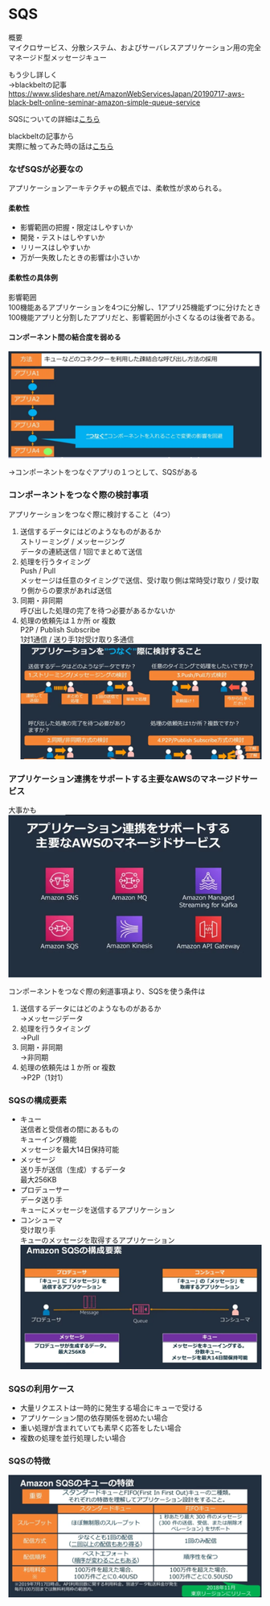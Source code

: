 # SQS  

概要  
マイクロサービス、分散システム、およびサーバレスアプリケーション用の完全マネージド型メッセージキュー  

もう少し詳しく  
→blackbeltの記事 https://www.slideshare.net/AmazonWebServicesJapan/20190717-aws-black-belt-online-seminar-amazon-simple-queue-service  

SQSについての詳細は[こちら](./SQS/readme.md)  

blackbeltの記事から  
実際に触ってみた時の話は[こちら]()

### なぜSQSが必要なの  

アプリケーションアーキテクチャの観点では、柔軟性が求められる。  

#### 柔軟性  

- 影響範囲の把握・限定はしやすいか  
- 開発・テストはしやすいか  
- リリースはしやすいか  
- 万が一失敗したときの影響は小さいか  


#### 柔軟性の具体例  

影響範囲  
100機能あるアプリケーションを4つに分解し、1アプリ25機能ずつに分けたとき  
100機能アプリと分割したアプリだと、影響範囲が小さくなるのは後者である。  


#### コンポーネント間の結合度を弱める  

![img](./img/1.png)  

→コンポーネントをつなぐアプリの１つとして、SQSがある  

### コンポーネントをつなぐ際の検討事項  

アプリケーションをつなぐ際に検討すること（4つ）  
  1. 送信するデータにはどのようなものがあるか  
     ストリーミング / メッセージング  
     データの連続送信 / 1回でまとめて送信    
  2. 処理を行うタイミング  
     Push / Pull  
     メッセージは任意のタイミングで送信、受け取り側は常時受け取り / 受け取り側からの要求があれば送信  
  3. 同期・非同期  
     呼び出した処理の完了を待つ必要があるかないか  
  4. 処理の依頼先は１か所 or 複数  
     P2P / Publish Subscribe  
     1対1通信 / 送り手1対受け取り多通信  
     ![img](./img/2.png)  

### アプリケーション連携をサポートする主要なAWSのマネージドサービス  
大事かも  
![img](./img/3.png)  

 コンポーネントをつなぐ際の剣道事項より、SQSを使う条件は  
  1. 送信するデータにはどのようなものがあるか  
     →メッセージデータ  
  2. 処理を行うタイミング  
     →Pull  
  3. 同期・非同期  
     →非同期  
  4. 処理の依頼先は１か所 or 複数  
     →P2P（1対1）  

### SQSの構成要素  

- キュー  
  送信者と受信者の間にあるもの  
  キューイング機能  
  メッセージを最大14日保持可能  
- メッセージ  
  送り手が送信（生成）するデータ  
  最大256KB  
- プロデューサー  
  データ送り手  
  キューにメッセージを送信するアプリケーション  
- コンシューマ  
  受け取り手  
  キューのメッセージを取得するアプリケーション  
  ![img](./img/4.png)  

### SQSの利用ケース  

- 大量リクエストは一時的に発生する場合にキューで受ける  
- アプリケーション間の依存関係を弱めたい場合  
- 重い処理が含まれていても素早く応答をしたい場合  
- 複数の処理を並行処理したい場合  

### SQSの特徴  
![img](./img/5.png)  

